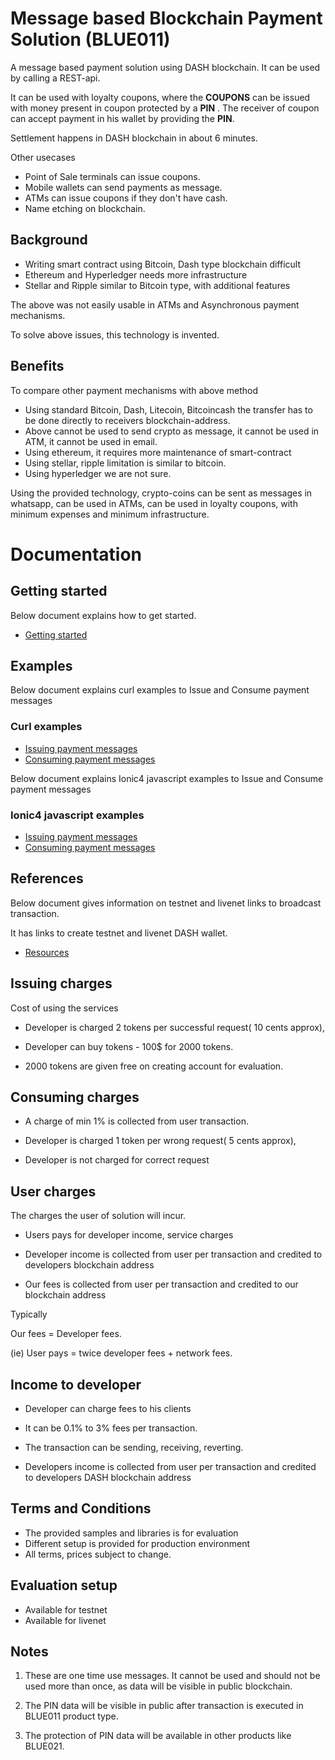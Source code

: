 
# Message based Blockchain Payment Solution (BLUE011)

A message based payment solution using DASH blockchain. It can be used by calling a REST-api.

It can be used with loyalty coupons, where the **COUPONS** can be issued with money present in coupon protected by a **PIN** . The receiver of coupon can accept payment in his wallet by providing the **PIN**.

Settlement happens in DASH blockchain in about 6 minutes.

Other usecases
- Point of Sale terminals can issue coupons.
- Mobile wallets can send payments as message.
- ATMs can issue coupons if they don't have cash.
- Name etching on blockchain.

## Background
- Writing smart contract using Bitcoin, Dash type blockchain difficult
- Ethereum and Hyperledger needs more infrastructure
- Stellar and Ripple similar to Bitcoin type, with additional features

The above was not easily usable in ATMs and Asynchronous payment mechanisms.

To solve above issues, this technology is invented.

## Benefits

To compare other payment mechanisms with above method
- Using standard Bitcoin, Dash, Litecoin, Bitcoincash the transfer has to be done directly to receivers blockchain-address.
- Above cannot be used to send crypto as message, it cannot be used in ATM, it cannot be used in email.
- Using ethereum, it requires more maintenance of smart-contract
- Using stellar, ripple limitation is similar to bitcoin.
- Using hyperledger we are not sure.

Using the provided technology, crypto-coins can be sent as messages in whatsapp, can be used in ATMs, can be used in loyalty coupons, with minimum expenses and minimum infrastructure.

# Documentation

## Getting started

Below document explains how to get started.

- [Getting started ](blue011gettingstarted.txt)

## Examples

Below document explains curl examples to Issue and Consume payment messages

### Curl examples

- [Issuing payment messages ](blue011issuerreadmecurl.txt)
- [Consuming payment messages  ](blue011consumerreadmecurl.txt )

Below document explains Ionic4 javascript examples to Issue and Consume payment messages
### Ionic4 javascript examples

- [Issuing payment messages ](blue011issuerreadmeionic4.txt)
- [Consuming payment messages  ](blue011consumerreadmeionic4.txt )


## References

Below document gives information on testnet and livenet links to broadcast transaction.

It has links to create testnet and livenet DASH wallet. 

- [Resources ](blue011resources.txt)

## Issuing charges

Cost of using the services

- Developer is charged 2 tokens per successful request( 10 cents approx), 

- Developer can buy tokens - 100$ for 2000 tokens.

- 2000 tokens are given free on creating account for evaluation.

## Consuming charges

- A charge of min 1% is collected from user transaction.

- Developer is charged 1 token per wrong request( 5  cents approx), 

- Developer is not charged for correct request  

## User charges

The charges the user of solution will incur.

- Users pays for developer income, service charges

- Developer income is collected from user per transaction and credited to developers blockchain address

- Our fees is collected from user per transaction and credited to our blockchain address

Typically 

Our fees = Developer fees.

(ie) User pays = twice developer fees + network fees.


## Income to developer

- Developer can charge fees to his clients

- It can be 0.1% to 3% fees per transaction. 

- The transaction can be sending, receiving, reverting.

- Developers income is collected from user per transaction and credited to developers DASH blockchain address

## Terms and Conditions

- The provided samples and libraries is for evaluation
- Different setup is provided for production environment
- All terms, prices subject to change.

## Evaluation setup    

- Available for testnet 
- Available for livenet

## Notes
1) These are one time use messages. It cannot be used and should not be used more than once, as data will be visible in public blockchain.

2) The PIN data will be visible in public after transaction is executed in BLUE011 product type.

3) The protection of PIN data will be available in other products like BLUE021.



